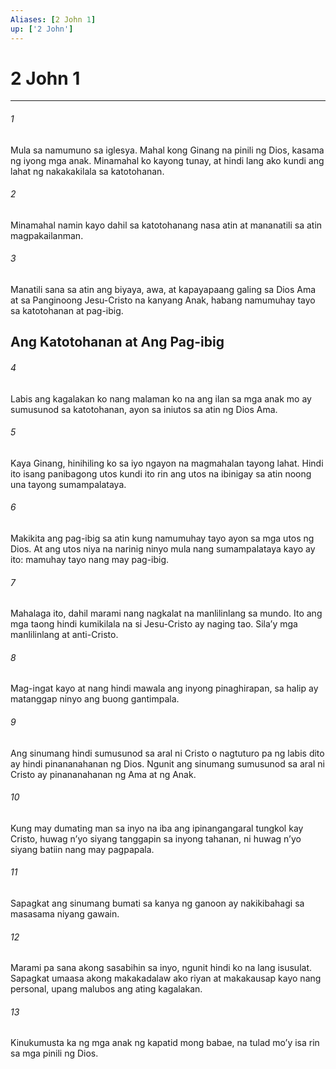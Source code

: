 ```yaml
---
Aliases: [2 John 1]
up: ['2 John']
---
```

# 2 John 1

***

###### 1
Mula sa namumuno sa iglesya. Mahal kong Ginang na pinili ng Dios, kasama ng iyong mga anak. Minamahal ko kayong tunay, at hindi lang ako kundi ang lahat ng nakakakilala sa katotohanan. 

###### 2
Minamahal namin kayo dahil sa katotohanang nasa atin at mananatili sa atin magpakailanman. 

###### 3
Manatili sana sa atin ang biyaya, awa, at kapayapaang galing sa Dios Ama at sa Panginoong Jesu-Cristo na kanyang Anak, habang namumuhay tayo sa katotohanan at pag-ibig.

## Ang Katotohanan at Ang Pag-ibig 

###### 4
Labis ang kagalakan ko nang malaman ko na ang ilan sa mga anak mo ay sumusunod sa katotohanan, ayon sa iniutos sa atin ng Dios Ama. 

###### 5
Kaya Ginang, hinihiling ko sa iyo ngayon na magmahalan tayong lahat. Hindi ito isang panibagong utos kundi ito rin ang utos na ibinigay sa atin noong una tayong sumampalataya. 

###### 6
Makikita ang pag-ibig sa atin kung namumuhay tayo ayon sa mga utos ng Dios. At ang utos niya na narinig ninyo mula nang sumampalataya kayo ay ito: mamuhay tayo nang may pag-ibig. 

###### 7
Mahalaga ito, dahil marami nang nagkalat na manlilinlang sa mundo. Ito ang mga taong hindi kumikilala na si Jesu-Cristo ay naging tao. Silaʼy mga manlilinlang at anti-Cristo. 

###### 8
Mag-ingat kayo at nang hindi mawala ang inyong pinaghirapan, sa halip ay matanggap ninyo ang buong gantimpala. 

###### 9
Ang sinumang hindi sumusunod sa aral ni Cristo o nagtuturo pa ng labis dito ay hindi pinananahanan ng Dios. Ngunit ang sinumang sumusunod sa aral ni Cristo ay pinananahanan ng Ama at ng Anak. 

###### 10
Kung may dumating man sa inyo na iba ang ipinangangaral tungkol kay Cristo, huwag nʼyo siyang tanggapin sa inyong tahanan, ni huwag nʼyo siyang batiin nang may pagpapala. 

###### 11
Sapagkat ang sinumang bumati sa kanya ng ganoon ay nakikibahagi sa masasama niyang gawain. 

###### 12
Marami pa sana akong sasabihin sa inyo, ngunit hindi ko na lang isusulat. Sapagkat umaasa akong makakadalaw ako riyan at makakausap kayo nang personal, upang malubos ang ating kagalakan. 

###### 13
Kinukumusta ka ng mga anak ng kapatid mong babae, na tulad moʼy isa rin sa mga pinili ng Dios.
